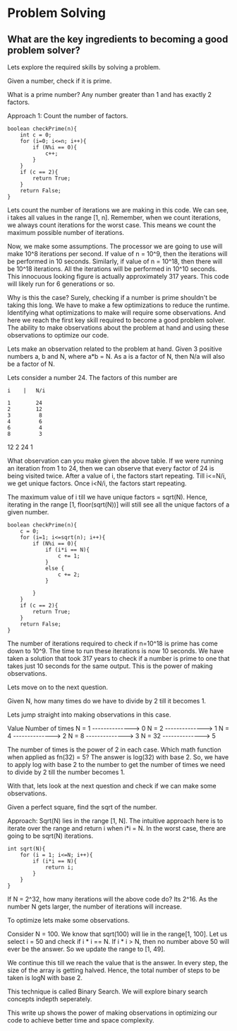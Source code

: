 # Problem Solving

## What are the key ingredients to becoming a good problem solver?

Lets explore the required skills by solving a problem. 

Given a number, check if it is prime.

What is a prime number? Any number greater than 1 and has exactly 2 factors.

Approach 1: Count the number of factors.

```
boolean checkPrime(n){
    int c = 0;
    for (i=0; i<=n; i++){
        if (N%i == 0){
            c++;
        }
    }
    if (c == 2){
        return True;
    }
    return False;
}
```

Lets count the number of iterations we are making in this code. We can see, i takes all values in the range [1, n]. Remember, when we count iterations, we always count iterations for the worst case. This means we count the maximum possible number of iterations.

Now, we make some assumptions. The processor we are going to use will make 10^8 iterations per second. If value of n = 10^9, then the iterations will be performed in 10 seconds. Similarly, if value of n = 10^18, then there will be 10^18 iterations. All the iterations will be performed in 10^10 seconds. This innocuous looking figure is actually approximately 317 years. This code will likely run for 6 generations or so.

Why is this the case? Surely, checking if a number is prime shouldn't be taking this long. We have to make a few optimizations to reduce the runtime. Identifying what optimizations to make will require some observations. And here we reach the first key skill required to become a good problem solver. The ability to make observations about the problem at hand and using these observations to optimize our code.

Lets make an observation related to the problem at hand. Given 3 positive numbers a, b and N, where a*b = N. As a is a factor of N, then N/a will also be a factor of N. 

Lets consider a number 24. The factors of this number are


    i    |   N/i

    1        24
    2        12
    3         8
    4         6
    6         4
    8         3
   12         2
   24         1


What observation can you make given the above table. If we were running an iteration from 1 to 24, then we can observe that every factor of 24 is being visited twice. After a value of i, the factors start repeating. Till i<=N/i, we get unique factors. Once i<N/i, the factors start repeating. 

The maximum value of i till we have unique factors = sqrt(N). Hence, iterating in the range [1, floor(sqrt(N))] will still see all the unique factors of a given number.

```
boolean checkPrime(n){
    c = 0;
    for (i=1; i<=sqrt(n); i++){
        if (N%i == 0){
            if (i*i == N){
                c += 1;
            }
            else {
                c += 2;
            }
            
        }
    }
    if (c == 2){
        return True;
    }
    return False;
}
```

The number of iterations required to check if n=10^18 is prime has come down to 10^9. The time to run these iterations is now 10 seconds. We have taken a solution that took 317 years to check if a number is prime to one that takes just 10 seconds for the same output. This is the power of making observations.


Lets move on to the next question.

Given N, how many times do we have to divide by 2 till it becomes 1.

Lets jump straight into making observations in this case.

Value                 Number of times
N = 1  -------------->       0
N = 2  -------------->       1
N = 4  -------------->       2
N = 8  -------------->       3
N = 32 -------------->       5

The number of times is the power of 2 in each case. Which math function when applied as fn(32) = 5? The answer is log(32) with base 2. So, we have to apply log with base 2 to the number to get the number of times we need to divide by 2 till the number becomes 1. 


With that, lets look at the next question and check if we can make some observations.

Given a perfect square, find the sqrt of the number.

Approach: Sqrt(N) lies in the range [1, N]. The intuitive approach here is to iterate over the range and return i when i*i = N. In the worst case, there are going to be sqrt(N) iterations.

```
int sqrt(N){
    for (i = 1; i<=N; i++){
        if (i*i == N){
            return i;
        }
    }
}
```
If N = 2^32, how many iterations will the above code do? Its 2^16. As the number N gets larger, the number of iterations will increase.

To optimize lets make some observations.

Consider N = 100. We know that sqrt(100) will lie in the range[1, 100]. Let us select i = 50 and check if i * i == N. If i * i > N, then no number above 50 will ever be the answer. So we update the range to [1, 49].

We continue this till we reach the value that is the answer. In every step, the size of the array is getting halved. Hence, the total number of steps to be taken is logN with base 2.

This technique is called Binary Search. We will explore binary search concepts indepth seperately.

This write up shows the power of making observations in optimizing our code to achieve better time and space complexity.





